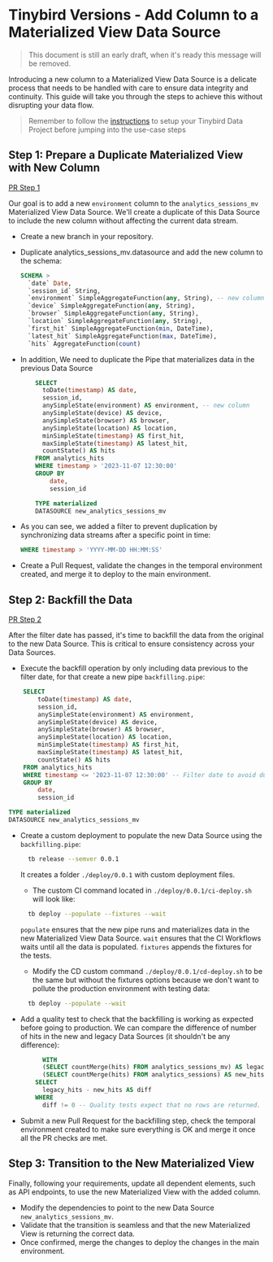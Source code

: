 # Tinybird Versions - Add Column to a Materialized View Data Source

> This document is still an early draft, when it's ready this message will be removed.

Introducing a new column to a Materialized View Data Source is a delicate process that needs to be handled with care to ensure data integrity and continuity. This guide will take you through the steps to achieve this without disrupting your data flow.

> Remember to follow the [instructions](../README.md) to setup your Tinybird Data Project before jumping into the use-case steps

## Step 1: Prepare a Duplicate Materialized View with New Column

[PR Step 1](https://github.com/tinybirdco/use-case-examples/pull/35)

Our goal is to add a new `environment` column to the `analytics_sessions_mv` Materialized View Data Source. We'll create a duplicate of this Data Source to include the new column without affecting the current data stream.

- Create a new branch in your repository.
- Duplicate analytics_sessions_mv.datasource and add the new column to the schema:
  
    ```sql
    SCHEMA >
      `date` Date,
      `session_id` String,
      `environment` SimpleAggregateFunction(any, String), -- new column
      `device` SimpleAggregateFunction(any, String),
      `browser` SimpleAggregateFunction(any, String),
      `location` SimpleAggregateFunction(any, String),
      `first_hit` SimpleAggregateFunction(min, DateTime),
      `latest_hit` SimpleAggregateFunction(max, DateTime),
      `hits` AggregateFunction(count)
    ```
- In addition, We need to duplicate the Pipe that materializes data in the previous Data Source

  ```sql
      SELECT
        toDate(timestamp) AS date,
        session_id,
        anySimpleState(environment) AS environment, -- new column
        anySimpleState(device) AS device,
        anySimpleState(browser) AS browser,
        anySimpleState(location) AS location,
        minSimpleState(timestamp) AS first_hit,
        maxSimpleState(timestamp) AS latest_hit,
        countState() AS hits
      FROM analytics_hits
      WHERE timestamp > '2023-11-07 12:30:00'
      GROUP BY
          date,
          session_id

      TYPE materialized
      DATASOURCE new_analytics_sessions_mv
  ```
  
- As you can see, we added a filter to prevent duplication by synchronizing data streams after a specific point in time:
  ```sql
  WHERE timestamp > 'YYYY-MM-DD HH:MM:SS'
  ```
- Create a Pull Request, validate the changes in the temporal environment created, and merge it to deploy to the main environment.

## Step 2: Backfill the Data

[PR Step 2](https://github.com/tinybirdco/use-case-examples/pull/37)

After the filter date has passed, it's time to backfill the data from the original to the new Data Source. This is critical to ensure consistency across your Data Sources.

- Execute the backfill operation by only including data previous to the filter date, for that create a new pipe `backfilling.pipe`:

```sql
    SELECT
        toDate(timestamp) AS date,
        session_id,
        anySimpleState(environment) AS environment,
        anySimpleState(device) AS device,
        anySimpleState(browser) AS browser,
        anySimpleState(location) AS location,
        minSimpleState(timestamp) AS first_hit,
        maxSimpleState(timestamp) AS latest_hit,
        countState() AS hits
    FROM analytics_hits
    WHERE timestamp <= '2023-11-07 12:30:00' -- Filter date to avoid duplicates
    GROUP BY
        date,
        session_id

TYPE materialized
DATASOURCE new_analytics_sessions_mv
```

- Create a custom deployment to populate the new Data Source using the `backfilling.pipe`:
  
  ```sh
    tb release --semver 0.0.1
  ```

  It creates a folder `./deploy/0.0.1` with custom deployment files.

  - The custom CI command located in `./deploy/0.0.1/ci-deploy.sh` will look like:
  ```sh
    tb deploy --populate --fixtures --wait
  ```
  `populate` ensures that the new pipe runs and materializes data in the new Materialized View Data Source.
  `wait` ensures that the CI Workflows waits until all the data is populated.
  `fixtures` appends the fixtures for the tests.

  - Modify the CD custom command `./deploy/0.0.1/cd-deploy.sh` to be the same but without the fixtures options because we don't want to pollute the production environment with testing data:

  ```sh
    tb deploy --populate --wait
  ```

- Add a quality test to check that the backfilling is working as expected before going to production. We can compare the difference of number of hits in the new and legacy Data Sources (it shouldn't be any difference):

  ```sql
        WITH
        (SELECT countMerge(hits) FROM analytics_sessions_mv) AS legacy_hits,
        (SELECT countMerge(hits) FROM analytics_sessions) AS new_hits
      SELECT
        legacy_hits - new_hits AS diff
      WHERE
        diff != 0 -- Quality tests expect that no rows are returned.
  ```
- Submit a new Pull Request for the backfilling step, check the temporal environment created to make sure everything is OK and merge it once all the PR checks are met.

## Step 3: Transition to the New Materialized View

Finally, following your requirements, update all dependent elements, such as API endpoints, to use the new Materialized View with the added column.

- Modify the dependencies to point to the new Data Source `new_analytics_sessions_mv`.
- Validate that the transition is seamless and that the new Materialized View is returning the correct data. 
- Once confirmed, merge the changes to deploy the changes in the main environment.
